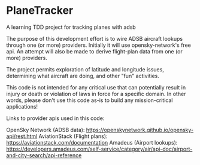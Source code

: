# PlaneTracker
A learning TDD project for tracking planes with adsb

The purpose of this development effort is to wire ADSB aircraft lookups through one (or more) providers. Initially it will use opensky-network's free api.  An attempt will also be made to derive flight-plan data from one (or more) providers.

The project permits exploration of latitude and longitude issues, determining what aircraft are doing, and other "fun" activities.  

This code is not intended for any critical use that can potentially result in injury or death or violation of laws in force for a specific domain.  In other words, please don't use this code as-is to build any mission-critical applications!

Links to provider apis used in this code:

OpenSky Network (ADSB data): https://openskynetwork.github.io/opensky-api/rest.html
AviationStack (Flight plans): https://aviationstack.com/documentation
Amadeus (Airport lookups): https://developers.amadeus.com/self-service/category/air/api-doc/airport-and-city-search/api-reference


